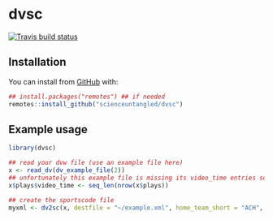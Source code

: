 
<!-- README.md is generated from README.Rmd. Please edit that file -->

# dvsc

<!-- badges: start -->

[![Travis build
status](https://travis-ci.org/scienceuntangled/dvsc.svg?branch=master)](https://travis-ci.org/scienceuntangled/dvsc)
<!-- badges: end -->

## Installation

You can install from [GitHub](https://github.com/scienceuntangled/dvsc)
with:

``` r
## install.packages("remotes") ## if needed
remotes::install_github("scienceuntangled/dvsc")
```

## Example usage

``` r
library(dvsc)

## read your dvw file (use an example file here)
x <- read_dv(dv_example_file(2))
## unfortunately this example file is missing its video_time entries so we'll add some placeholder values
x$plays$video_time <- seq_len(nrow(x$plays))

## create the sportscode file
myxml <- dv2sc(x, destfile = "~/example.xml", home_team_short = "ACH", visiting_team_short = "MAR")
```
